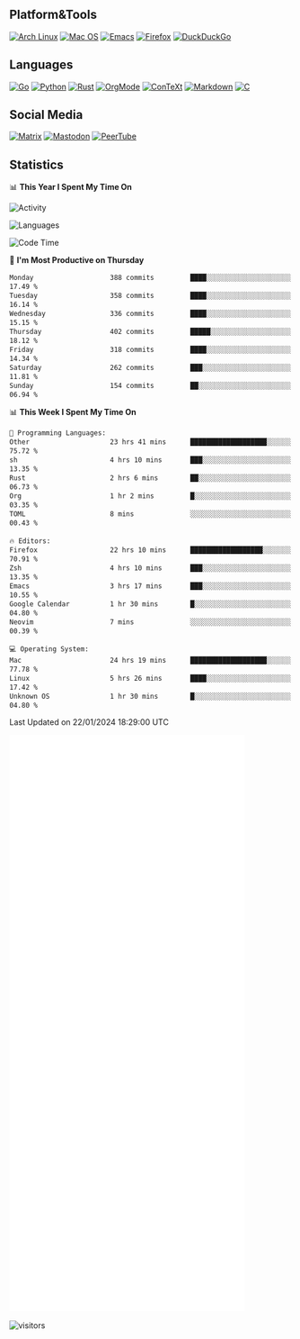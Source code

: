 ## Platform&Tools

[![Arch Linux](https://img.shields.io/badge/ArchLinux-1793D1?logo=arch-linux&logoColor=fff&style=flat-square)](https://archlinux.org/)
[![Mac OS](https://img.shields.io/badge/MacOS-000000?style=flat-square&logo=macos&logoColor=F0F0F0)](https://www.apple.com/macos/)
[![Emacs](https://img.shields.io/badge/Emacs-%237F5AB6.svg?&style=flat-square&logo=gnu-emacs&logoColor=white)](https://www.gnu.org/software/emacs/)
[![Firefox](https://img.shields.io/badge/Firefox-FF7139?style=flat-square&logo=Firefox-Browser&logoColor=white)](https://firefox.com/)
[![DuckDuckGo](https://img.shields.io/badge/DuckDuckGo-DE5833?style=flat-square&logo=DuckDuckGo&logoColor=white)](https://duckduckgo.com/)

## Languages

[![Go](https://img.shields.io/badge/Golang-%2300ADD8.svg?style=flat-square&logo=go&logoColor=white)](https://golang.org/)
[![Python](https://img.shields.io/badge/Python-3670A0?style=flat-square&logo=python&logoColor=ffdd54)](https://www.python.org/)
[![Rust](https://img.shields.io/badge/Rust-%23000000.svg?style=flat-square&logo=rust&logoColor=white)](https://www.rust-lang.org/)
[![OrgMode](https://img.shields.io/badge/OrgMode-%23000000.svg?style=flat-square&logo=org&logoColor=white)](https://orgmode.org/)
[![ConTeXt](https://img.shields.io/badge/ConTeXt-%23008080.svg?style=flat-square&logo=latex&logoColor=white)](https://contextgarden.net/)
[![Markdown](https://img.shields.io/badge/MarkDown-%23000000.svg?style=flat-square&logo=markdown&logoColor=white)](https://daringfireball.net/projects/markdown/)
[![C](https://img.shields.io/badge/C-%2300599C.svg?style=flat-square&logo=c&logoColor=white)](https://www.iso.org/standard/74528.html)

## Social Media
<!--[![Telegram](https://img.shields.io/badge/SteamedFish-2CA5E0?style=social&logo=telegram&logoColor=white)](https://t.me/SteamedFish)-->

[![Matrix](https://img.shields.io/badge/SteamedFish-2CA5E0?style=social&logo=matrix&logoColor=black)](https://matrix.to/#/@i:steamedfish.org)
[![Mastodon](https://img.shields.io/mastodon/follow/109596467238113271?domain=https%3A%2F%2Fmastodon.steamedfish.org%2F&style=social)](https://steamedfish.org/@SteamedFish)
[![PeerTube](https://img.shields.io/badge/PeerTube-23000000.svg?logo=peertube&style=social)](https://peertube.steamedfish.org/)

## Statistics


📊 **This Year I Spent My Time On** 

![Activity](https://wakatime.com/share/@SteamedFish/7529f30a-f1b7-40a4-8d09-e6d855cb7a13.png)

![Languages](https://wakatime.com/share/@SteamedFish/1c5e5366-0e9e-40d8-ac85-d630f61b69c6.svg)

<!--START_SECTION:waka-->
![Code Time](http://img.shields.io/badge/Code%20Time-3%2C488%20hrs%2040%20mins-blue)

📅 **I'm Most Productive on Thursday** 

```text
Monday                   388 commits         ████░░░░░░░░░░░░░░░░░░░░░   17.49 % 
Tuesday                  358 commits         ████░░░░░░░░░░░░░░░░░░░░░   16.14 % 
Wednesday                336 commits         ████░░░░░░░░░░░░░░░░░░░░░   15.15 % 
Thursday                 402 commits         █████░░░░░░░░░░░░░░░░░░░░   18.12 % 
Friday                   318 commits         ████░░░░░░░░░░░░░░░░░░░░░   14.34 % 
Saturday                 262 commits         ███░░░░░░░░░░░░░░░░░░░░░░   11.81 % 
Sunday                   154 commits         ██░░░░░░░░░░░░░░░░░░░░░░░   06.94 % 
```


📊 **This Week I Spent My Time On** 

```text
💬 Programming Languages: 
Other                    23 hrs 41 mins      ███████████████████░░░░░░   75.72 % 
sh                       4 hrs 10 mins       ███░░░░░░░░░░░░░░░░░░░░░░   13.35 % 
Rust                     2 hrs 6 mins        ██░░░░░░░░░░░░░░░░░░░░░░░   06.73 % 
Org                      1 hr 2 mins         █░░░░░░░░░░░░░░░░░░░░░░░░   03.35 % 
TOML                     8 mins              ░░░░░░░░░░░░░░░░░░░░░░░░░   00.43 % 

🔥 Editors: 
Firefox                  22 hrs 10 mins      ██████████████████░░░░░░░   70.91 % 
Zsh                      4 hrs 10 mins       ███░░░░░░░░░░░░░░░░░░░░░░   13.35 % 
Emacs                    3 hrs 17 mins       ███░░░░░░░░░░░░░░░░░░░░░░   10.55 % 
Google Calendar          1 hr 30 mins        █░░░░░░░░░░░░░░░░░░░░░░░░   04.80 % 
Neovim                   7 mins              ░░░░░░░░░░░░░░░░░░░░░░░░░   00.39 % 

💻 Operating System: 
Mac                      24 hrs 19 mins      ███████████████████░░░░░░   77.78 % 
Linux                    5 hrs 26 mins       ████░░░░░░░░░░░░░░░░░░░░░   17.42 % 
Unknown OS               1 hr 30 mins        █░░░░░░░░░░░░░░░░░░░░░░░░   04.80 % 
```


 Last Updated on 22/01/2024 18:29:00 UTC
<!--END_SECTION:waka-->


![Metrics](https://github.com/SteamedFish/SteamedFish/blob/master/github-metrics.svg)


![visitors](https://visitor-badge.laobi.icu/badge?page_id=SteamedFish.SteamedFish)
